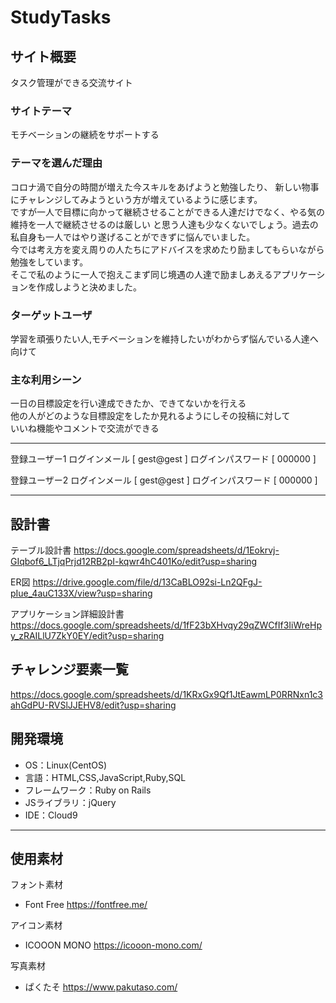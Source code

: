 # StudyTasks

## サイト概要
タスク管理ができる交流サイト

### サイトテーマ
モチベーションの継続をサポートする


### テーマを選んだ理由
コロナ渦で自分の時間が増えた今スキルをあげようと勉強したり、  新しい物事にチャレンジしてみようという方が増えているように感じます。  
ですが一人で目標に向かって継続させることができる人達だけでなく、やる気の維持を一人で継続させるのは厳しい
と思う人達も少なくないでしょう。過去の私自身も一人ではやり遂げることができずに悩んでいました。  
今では考え方を変え周りの人たちにアドバイスを求めたり励ましてもらいながら勉強をしています。  
そこで私のように一人で抱えこまず同じ境遇の人達で励ましあえるアプリケーションを作成しようと決めました。  

### ターゲットユーザ
学習を頑張りたい人,モチベーションを維持したいがわからず悩んでいる人達へ向けて


### 主な利用シーン
一日の目標設定を行い達成できたか、できてないかを行える  
他の人がどのような目標設定をしたか見れるようにしその投稿に対して  
いいね機能やコメントで交流ができる

---
登録ユーザー1
ログインメール [ gest@gest ]
ログインパスワード [ 000000 ] 

登録ユーザー2
ログインメール [ gest@gest ]
ログインパスワード [ 000000 ] 

---
## 設計書
テーブル設計書
https://docs.google.com/spreadsheets/d/1Eokrvj-GIqbof6_LTjqPrjd12RB2pI-kqwr4hC401Ko/edit?usp=sharing

ER図
https://drive.google.com/file/d/13CaBLO92si-Ln2QFgJ-pIue_4auC133X/view?usp=sharing

アプリケーション詳細設計書
https://docs.google.com/spreadsheets/d/1fF23bXHvqy29qZWCfIf3IiWreHpy_zRAILlU7ZkY0EY/edit?usp=sharing

## チャレンジ要素一覧
https://docs.google.com/spreadsheets/d/1KRxGx9Qf1JtEawmLP0RRNxn1c3ahGdPU-RVSlJJEHV8/edit?usp=sharing

## 開発環境
- OS：Linux(CentOS)
- 言語：HTML,CSS,JavaScript,Ruby,SQL
- フレームワーク：Ruby on Rails
- JSライブラリ：jQuery
- IDE：Cloud9
---
## 使用素材
フォント素材
- Font Free https://fontfree.me/

アイコン素材
- ICOOON MONO https://icooon-mono.com/

写真素材
- ぱくたそ https://www.pakutaso.com/
